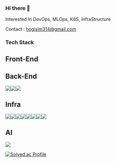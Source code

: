 ### Hi there 👋
Interested In DevOps, MLOps, K8S, InfraStructure

Contact : hogisim314@gmail.com

### Tech Stack
## Front-End

## Back-End 
<img src="https://img.shields.io/badge/NestJS-E0234E?style=for-the-badge&logo=NestJS&logoColor=white"><img src="https://img.shields.io/badge/Spring%20Boot-6DB33F?style=for-the-badge&logo=Spring%20Boot&logoColor=white"><img src="https://img.shields.io/badge/FastAPI-009688?style=for-the-badge&logo=FastAPI&logoColor=white">
## Infra
<img src="https://img.shields.io/badge/linux-FCC624?style=for-the-badge&logo=linux&logoColor=white"><img src="https://img.shields.io/badge/Kubernetes-326CE5?style=for-the-badge&logo=Kubernetes&logoColor=white"><img src="https://img.shields.io/badge/Docker-2496ED?style=for-the-badge&logo=Docker&logoColor=white"><img src="https://img.shields.io/badge/Skaffold-2AA2D6?style=for-the-badge&logo=Skaffold&logoColor=white"><img src="https://img.shields.io/badge/Grafana-F46800?style=for-the-badge&logo=grafana&logoColor=white"><img src="https://img.shields.io/badge/kafka-231F20?style=for-the-badge&logo=apache%20kafka&logoColor=white"><img src="https://img.shields.io/badge/elastic-005571?style=for-the-badge&logo=elastic&logoColor=white"><img src="https://img.shields.io/badge/loki-005571?style=for-the-badge&logo=loki&logoColor=yellow">
## AI
<img src="https://img.shields.io/badge/Ray-028CF0?style=for-the-badge&logo=Ray&logoColor=white">

[![Solved.ac Profile](http://mazassumnida.wtf/api/v2/generate_badge?boj=hogisim314)](https://solved.ac/hogisim314/)
